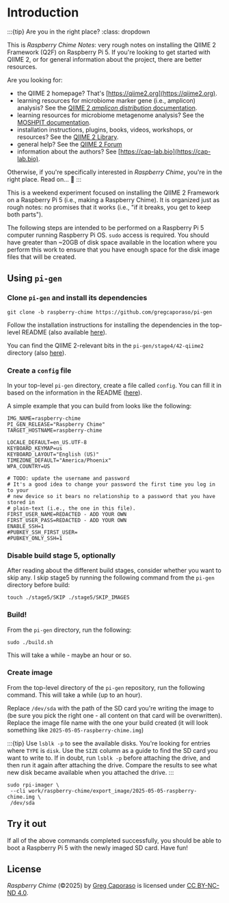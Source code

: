 # Introduction

:::{tip} Are you in the right place?
:class: dropdown

This is *Raspberry Chime Notes*: very rough notes on installing the QIIME 2 Framework (Q2F) on Raspberry Pi 5.
If you're looking to get started with QIIME 2, or for general information about the project, there are better resources.

Are you looking for:
- the QIIME 2 homepage? That's [https://qiime2.org](https://qiime2.org).
- learning resources for microbiome marker gene (i.e., amplicon) analysis? See the [QIIME 2 *amplicon distribution* documentation](https://amplicon-docs.readthedocs.io).
- learning resources for microbiome metagenome analysis? See the [MOSHPIT documentation](https://moshpit.readthedocs.io).
- installation instructions, plugins, books, videos, workshops, or resources? See the [QIIME 2 Library](https://library.qiime2.org).
- general help? See the [QIIME 2 Forum](https://forum.qiime2.org)
- information about the authors? See [https://cap-lab.bio](https://cap-lab.bio).

Otherwise, if you're specifically interested in *Raspberry Chime*, you're in the right place.
Read on... 📖
:::

This is a weekend experiment focused on installing the QIIME 2 Framework on a Raspberry Pi 5 (i.e., making a Raspberry Chime).
It is organized just as rough notes: no promises that it works (i.e., "if it breaks, you get to keep both parts").

The following steps are intended to be performed on a Raspberry Pi 5 computer running Raspberry Pi OS.
`sudo` access is required.
You should have greater than ~20GB of disk space available in the location where you perform this work to ensure that you have enough space for the disk image files that will be created.

## Using `pi-gen`

### Clone `pi-gen` and install its dependencies

```shell
git clone -b raspberry-chime https://github.com/gregcaporaso/pi-gen
```

Follow the installation instructions for installing the dependencies in the top-level README (also available [here](https://github.com/gregcaporaso/pi-gen/tree/raspberry-chime?tab=readme-ov-file#dependencies)).

You can find the QIIME 2-relevant bits in the `pi-gen/stage4/42-qiime2` directory (also [here](https://github.com/gregcaporaso/pi-gen/tree/raspberry-chime/stage4/42-qiime2)).

### Create a `config` file

In your top-level `pi-gen` directory, create a file called `config`.
You can fill it in based on the information in the README ([here](https://github.com/gregcaporaso/pi-gen/tree/raspberry-chime?tab=readme-ov-file#config)).

A simple example that you can build from looks like the following:

```
IMG_NAME=raspberry-chime
PI_GEN_RELEASE="Raspberry Chime"
TARGET_HOSTNAME=raspberry-chime

LOCALE_DEFAULT=en_US.UTF-8
KEYBOARD_KEYMAP=us
KEYBOARD_LAYOUT="English (US)"
TIMEZONE_DEFAULT="America/Phoenix"
WPA_COUNTRY=US

# TODO: update the username and password
# It's a good idea to change your password the first time you log in to your
# new device so it bears no relationship to a password that you have stored in
# plain-text (i.e., the one in this file).
FIRST_USER_NAME=REDACTED - ADD YOUR OWN
FIRST_USER_PASS=REDACTED - ADD YOUR OWN
ENABLE_SSH=1
#PUBKEY_SSH_FIRST_USER=
#PUBKEY_ONLY_SSH=1
```

### Disable build stage 5, optionally

After reading about the different build stages, consider whether you want to skip any.
I skip stage5 by running the following command from the `pi-gen` directory before build:

```
touch ./stage5/SKIP ./stage5/SKIP_IMAGES
```

### Build!

From the `pi-gen` directory, run the following:

```shell
sudo ./build.sh
```

This will take a while - maybe an hour or so.

### Create image

From the top-level directory of the `pi-gen` repository, run the following command.
This will take a while (up to an hour).

Replace `/dev/sda` with the path of the SD card you're writing the image to (be sure you pick the right one - all content on that card will be overwritten).
Replace the image file name with the one your build created (it will look something like `2025-05-05-raspberry-chime.img`)

:::{tip}
Use `lsblk -p` to see the available disks.
You're looking for entries where `TYPE` is `disk`.
Use the `SIZE` column as a guide to find the SD card you want to write to.
If in doubt, run `lsblk -p` before attaching the drive, and then run it again after attaching the drive.
Compare the results to see what new disk became available when you attached the drive.
:::

```shell
sudo rpi-imager \
 --cli work/raspberry-chime/export_image/2025-05-05-raspberry-chime.img \
 /dev/sda
```

## Try it out

If all of the above commands completed successfully, you should be able to boot a Raspberry Pi 5 with the newly imaged SD card.
Have fun!

## License

 *Raspberry Chime* (©2025) by [Greg Caporaso](https://cap-lab.bio) is licensed under [CC BY-NC-ND 4.0](https://creativecommons.org/licenses/by-nc-nd/4.0/deed.en).

[^change-your-password]: It's a good idea to change your password the first time you log in to your new device so it bears no relationship to a password that you have stored in plain-text (i.e., the one in your `my.options` file).